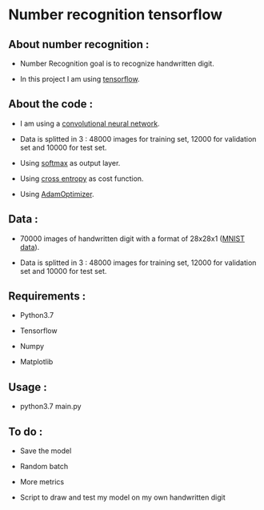 # Number recognition tensorflow

## About number recognition :

* Number Recognition goal is to recognize handwritten digit.

* In this project I am using [tensorflow](https://www.tensorflow.org/).

## About the code :

* I am using a [convolutional neural network](https://en.wikipedia.org/wiki/Convolutional_neural_network).

* Data is splitted in 3 : 48000 images for training set, 12000 for validation set and 10000 for test set.

* Using [softmax](https://en.wikipedia.org/wiki/Softmax_function) as output layer.

* Using [cross entropy](https://en.wikipedia.org/wiki/Cross_entropy) as cost function.

* Using [AdamOptimizer](http://ruder.io/optimizing-gradient-descent/index.html#adam).

## Data :

* 70000 images of handwritten digit with a format of 28x28x1 ([MNIST data](http://yann.lecun.com/exdb/mnist/)).

* Data is splitted in 3 : 48000 images for training set, 12000 for validation set and 10000 for test set.

## Requirements :

* Python3.7

* Tensorflow

* Numpy

* Matplotlib

## Usage :

* python3.7 main.py

## To do :

* Save the model

* Random batch

* More metrics

* Script to draw and test my model on my own handwritten digit
